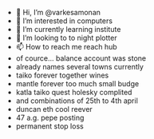 - 👋 Hi, I’m @varkesamonan
- 👀 I’m interested in computers
- 🌱 I’m currently learning institute
- 💞️ I’m looking to to night plotter
- 📫 How to reach me reach hub
- of cource... balance account was stone
- already names several towns currently
- taiko forever together wines
- mantle forever too much small budge
- katla taiko quest holesky complited
- and combinations of 25th to 4th april
- duncan eth cool reever
- 47 a.g. pepe posting
- permanent stop loss
